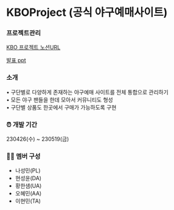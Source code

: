 # KBOProject (공식 야구예매사이트)

### 프로젝트관리
[KBO 프로젝트 노션URL](https://www.notion.so/042f299ad8dc41098374e5db09fe89d4?v=2aaf88da62df4ed5908feeb037db2e7a&pvs=4)

[발표 ppt](https://file.notion.so/f/f/195e99f0-f225-4221-99da-3cd39befa292/c60b054c-50df-438a-a0f3-d3bd21d37ca8/%EC%B5%9C%EA%B0%95%EB%A9%80%ED%8B%B0%EB%B0%9C%ED%91%9C%ED%95%A9%EC%8B%9C%EB%8B%A4.pdf?id=3d5e5f3e-b12f-44b2-999d-b56b98a0c613&table=block&spaceId=195e99f0-f225-4221-99da-3cd39befa292&expirationTimestamp=1712534400000&signature=YhyOZHfX_zp6fGV8T0DQk-A23XtPTzxIkJqD3JxT9Zw&downloadName=%EC%B5%9C%EA%B0%95%EB%A9%80%ED%8B%B0%EB%B0%9C%ED%91%9C%ED%95%A9%EC%8B%9C%EB%8B%A4.pdf)

### 소개
• 구단별로 다양하게 존재하는 야구예매 사이트를 전체 통합으로 관리하기  
• 모든 야구 팬들을 한데 모아서 커뮤니티도 형성  
• 구단별 상품도 한곳에서 구매가 가능하도록 구현  

### ⏰ 개발 기간
230426(수) ~ 230519(금)

### 👩‍💻 멤버 구성
- 나성민(PL)
- 현성윤(DA)
- 황한샘(UA)
- 오혜민(AA)
- 이현민(TA)
